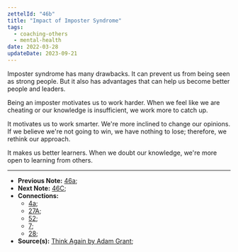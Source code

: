 ```yaml
---
zettelId: "46b"
title: "Impact of Imposter Syndrome"
tags:
  - coaching-others
  - mental-health
date: 2022-03-28
updateDate: 2023-09-21
---
```


Imposter syndrome has many drawbacks. It can prevent us from being seen as strong people. But it also has advantages that can help us become better people and leaders.

Being an imposter motivates us to work harder. When we feel like we are cheating or our knowledge is insufficient, we work more to catch up.

It motivates us to work smarter. We're more inclined to change our opinions. If we believe we're not going to win, we have nothing to lose; therefore, we rethink our approach.

It makes us better learners. When we doubt our knowledge, we're more open to learning from others.

---

- **Previous Note:** [46a](/notes/46a/);
- **Next Note:** [46C](/notes/46c/);
- **Connections:**
  - [4a](/notes/4a/);
  - [27A](/notes/27a/);
  - [52](/notes/52/);
  - [7](/notes/7/);
  - [28](/notes/28/);
- **Source(s):** [Think Again by Adam Grant](/books/think-again-by-adam-grant-book-summary-review-and-notes/);
